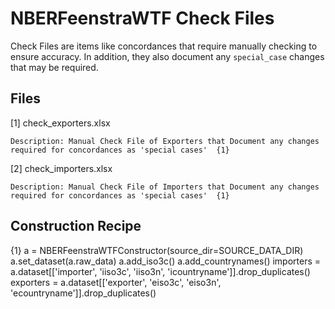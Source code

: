 NBERFeenstraWTF Check Files
===========================

Check Files are items like concordances that require manually checking to ensure accuracy.
In addition, they also document any `special_case` changes that may be required.

Files
-----

[1] check_exporters.xlsx

	Description: Manual Check File of Exporters that Document any changes required for concordances as 'special cases' 	{1}

[2] check_importers.xlsx 

	Description: Manual Check File of Importers that Document any changes required for concordances as 'special cases' 	{1}

Construction Recipe
-------------------
{1} 	a = NBERFeenstraWTFConstructor(source_dir=SOURCE_DATA_DIR)
		a.set_dataset(a.raw_data)
		a.add_iso3c()
		a.add_countrynames()
		importers = a.dataset[['importer', 'iiso3c', 'iiso3n', 'icountryname']].drop_duplicates()
		exporters = a.dataset[['exporter', 'eiso3c', 'eiso3n', 'ecountryname']].drop_duplicates()
